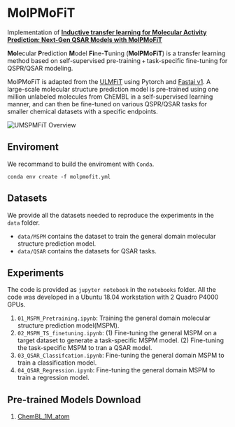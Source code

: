 # MolPMoFiT

Implementation of [**Inductive transfer learning for Molecular Activity Prediction: Next-Gen QSAR Models with MolPMoFiT**](https://jcheminf.biomedcentral.com/articles/10.1186/s13321-020-00430-x)

**Mol**ecular **P**rediction **M**odel **Fi**ne-**T**uning (**MolPMoFiT**) is a transfer learning method based on self-supervised pre-training + task-specific fine-tuning for QSPR/QSAR modeling. 

MolPMoFiT is adapted from the [ULMFiT](https://arxiv.org/abs/1801.06146) using Pytorch and [Fastai v1](https://github.com/fastai/fastai). A large-scale molecular structure prediction model is pre-trained using one million unlabeled molecules from ChEMBL in a self-supervised learning manner, and can then be fine-tuned on various QSPR/QSAR tasks for smaller chemical datasets with a specific endpoints.

![UMSPMFiT Overview](TOC.PNG)


## Enviroment

We recommand to build the enviroment with `Conda`.

```
conda env create -f molpmofit.yml
```

## Datasets

We provide all the datasets needed to reproduce the experiments in the `data` folder.

 - `data/MSPM` contains the dataset to train the general domain molecular structure prediction model.
 - `data/QSAR` contains the datasets for QSAR tasks.

## Experiments

The code is provided as `jupyter notebook` in the `notebooks` folder. All the code was developed in a Ubuntu 18.04 workstation with 2 Quadro P4000 GPUs.

1. `01_MSPM_Pretraining.ipynb`: Training the general domain molecular structure prediction model(MSPM).
2. `02_MSPM_TS_finetuning.ipynb`: (1) Fine-tuning the general MSPM on a target dataset to generate a task-specific MSPM model. (2) Fine-tuning the task-specific MSPM to tran a QSAR model.
3. `03_QSAR_Classifcation.ipynb`: Fine-tuning the general domain MSPM to train a classification model.
4. `04_QSAR_Regression.ipynb`: Fine-tuning the general domain MSPM to train a regression model.

## Pre-trained Models Download
1. [ChemBL_1M_atom](https://figshare.com/ndownloader/files/36898600)